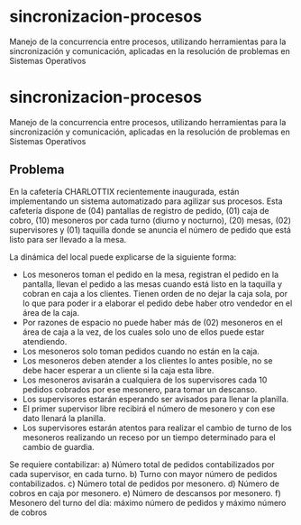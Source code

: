 # sincronizacion-procesos
Manejo de la concurrencia entre procesos, utilizando herramientas para la sincronización y comunicación, aplicadas en la resolución de problemas en Sistemas Operativos
# sincronizacion-procesos

Manejo de la concurrencia entre procesos, utilizando herramientas para la sincronización y comunicación, aplicadas en la resolución de problemas en Sistemas Operativos

## Problema

En la cafetería CHARLOTTIX recientemente inaugurada, están implementando un sistema automatizado para agilizar sus procesos. Esta cafetería dispone de (04) pantallas de registro de pedido, (01) caja de cobro, (10) mesoneros por cada turno (diurno y nocturno), (20) mesas, (02) supervisores y (01) taquilla donde se anuncia el número de pedido que está listo para ser llevado a la mesa.

La dinámica del local puede explicarse de la siguiente forma:
- Los mesoneros toman el pedido en la mesa, registran el pedido en la pantalla, llevan el pedido a las mesas cuando está listo en la taquilla y cobran en caja a los clientes. Tienen orden de no dejar la caja sola, por lo que para poder ir a elaborar el pedido debe haber otro vendedor en el área de la caja.
- Por razones de espacio no puede haber más de (02) mesoneros en el área de caja a la vez, de los cuales solo uno de ellos puede estar atendiendo.
- Los mesoneros solo toman pedidos cuando no están en la caja.
- Los mesoneros deben atender a los clientes lo antes posible, no se debe hacer esperar a un cliente si la caja esta libre.
- Los mesoneros avisarán a cualquiera de los supervisores cada 10 pedidos cobrados por ese mesonero, para tomar un descanso.
- Los supervisores estarán esperando ser avisados para llenar la planilla.
- El primer supervisor libre recibirá el número de mesonero y con ese dato llenará la planilla.
- Los supervisores estarán atentos para realizar el cambio de turno de los mesoneros realizando un receso por un tiempo determinado para el cambio de guardia.

Se requiere contabilizar:
a) Número total de pedidos contabilizados por cada supervisor, en cada turno.
b) Turno con mayor número de pedidos contabilizados.
c) Número total de pedidos por mesonero.
d) Número de cobros en caja por mesonero.
e) Número de descansos por mesonero.
f) Mesonero del turno del día: máximo número de pedidos y máximo número de cobros
